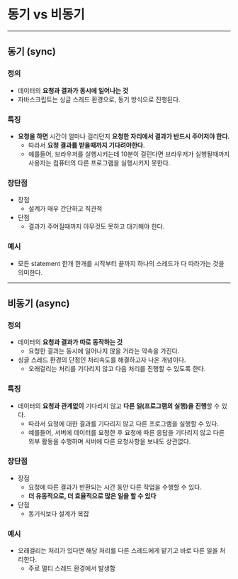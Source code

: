 # 동기 vs 비동기

---

## 동기 (sync)

### 정의

- 데이터의 **요청과 결과가 동시에 일어나는 것** 
- 자바스크립트는 싱글 스레드 환경으로, 동기 방식으로 진행된다. 

### 특징 

- **요청을 하면** 시간이 얼마나 걸리던지 **요청한 자리에서 결과가 반드시 주어저야 한다.**
  - 따라서 **요청 결과를 받을때까지 기다려야한다**. 
  - 예를들어, 브라우저를 실행시키는데 10분이 걸린다면 브라우저가 실행될때까지 사용자는 컴퓨터의 다른 프로그램을 실행시키지 못한다. 

### 장단점

- 장점
  - 설계가 매우 간단하고 직관적
- 단점
  - 결과가 주어질때까지 아무것도 못하고 대기해야 한다. 

### 예시

- 모든 statement 한개 한개를 시작부터 끝까지 하나의 스레드가 다 따라가는 것을 의미한다.

---

## 비동기 (async)

### 정의

- 데이터의 **요청과 결과가 따로 동작하는 것** 
  - 요청한 결과는 동시에 일어나지 않을 거라는 약속을 가진다. 
- 싱글 스레드 환경의 단점인 처리속도를 해결하고자 나온 개념이다. 
  - 오래걸리는 처리를 기다리지 않고 다음 처리를 진행할 수 있도록 한다. 


### 특징 

- 데이터의 **요청과 관계없이** 기다리지 않고 **다른 일(프로그램의 실행)을 진행**할 수 있다. 
  - 따라서 요청에 대한 결과를 기다리지 않고 다른 프로그램을 실행할 수 있다. 
  - 예를들어, 서버에 데이터를 요청한 후 요청에 따른 응답을 기다리지 않고 다른 외부 활동을 수행하며 서버에 다른 요청사항을 보내도 상관없다. 

### 장단점

- 장점
  - 요청에 따른 결과가 반환되는 시간 동안 다른 작업을 수행할 수 있다. 
  - **더 유동적으로, 더 효율적으로 많은 일을 할 수 있다**
- 단점
  - 동기식보다 설계가 복잡 

### 예시

- 오래걸리는 처리가 있다면 해당 처리를 다른 스레드에게 맡기고 바로 다른 일을 처리한다. 
  - 주로 멀티 스레드 환경에서 발생함 